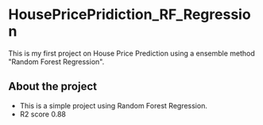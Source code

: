 # HousePricePridiction_RF_Regression
This is my first project on House Price Prediction using a ensemble method "Random Forest Regression".

## About the project
- This is a simple project using Random Forest Regression.
- R2 score 0.88
